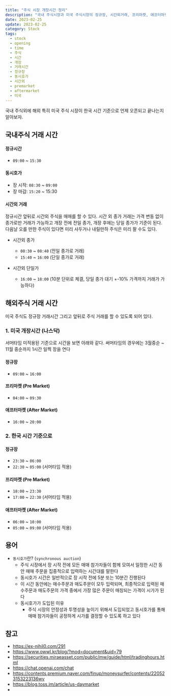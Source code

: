 ```yaml
---
title: "주식 시장 개장시간 정리"
description: "국내 주식시장과 미국 주식시장의 정규장, 시간외거래, 프리마켓, 애프터마켓 시간대를 한국 시간 기준으로 정리하고 동시호가의 개념과 중요성을 설명합니다."
date: 2023-02-25
update: 2023-02-25
category: Stock
tags:
  - stock
  - opening
  - time
  - 주식
  - 시간
  - 개장
  - 거래시간
  - 정규장
  - 동시호가
  - 시간외
  - premarket
  - aftermarket
  - 미국
---
```


국내 주식외에 해외 특히 미국 주식 시장이 한국 시간 기준으로 언제 오픈되고 끝나는지 알아보자.

## 국내주식 거래 시간

#### 정규시간

- `09:00` ~ `15:30`

#### 동시호가

- 장 시작: `08:30` ~ `09:00`
- 장 마감: `15:20` ~ 15:30

#### 시간외 거래

정규시간 앞뒤로 시간외 주식을 매매를 할 수 있다. 시간 외 종가 거래는 가격 변동 없이 종가로만 거래가 가능하고 개장 전에 전일 종가, 개장 후에는 당일 종가가 기준이 된다. 다음날 오를 만한 주식이 있다면 미리 사두거나 내릴만하 주식은 미리 팔 수도 있다.

- 시간외 종가
    - `08:30` ~ `08:40` (전일 종가로 거래)
    - `15:40` ~ `16:00` (단일 종가로 거래)

- 시간외 단일가
    - `16:00` ~ `18:00` (10분 단위로 체결, 당일 종가 대기 +-10% 가격까지 거래가 가능하다)


## 해외주식 거래 시간

미국 주식도 정규장 거래시간 그리고 앞뒤로 주식 거래를 할 수 있도록 되어 있다.

### 1. 미국 개장시간 (나스닥)

서머타임 미적용된 기준으로 시간을 보면 아래와 같다. 써머타임의 경우에는 3월중순 ~ 11월 중순까지 1시간 일찍 장을 연다

#### 정규장

- `09:00` ~ `16:00`

#### 프리마켓 (Pre Market)

- `04:00` ~ `09:30`

#### 애프터마켓 (After Market)

- `16:00` ~ `20:00`

### 2. 한국 시간 기준으로

#### 정규장

- `23:30` ~ `06:00`
- `22:30` ~ `05:00` (서머타임 적용)

#### 프리마켓 (Pre Market)

- `18:00` ~ `23:30`
- `17:00` ~ `22:30` (서머타임 적용)

#### 애프터마켓 (After Market)

- `06:00` ~ `10:00`
- `05:00` ~ `09:00` (서머타임 적용)

## 용어

- `동시호가`란? (`synchronous auction`)
    - 주식 시장에서 장 시작 전에 모든 매매 참가자들이 함께 모여서 일정한 시간 동안 매매 주문을 집중적으로 입력하는 시간대를 말한다
    - 동시호가 시간은 일반적으로 장 시작 전에 5분 또는 10분간 진행된다
    - 이 시간 동안에는 매수주문과 매도주문이 모두 입력되며, 최종적으로 입력된 매수주문과 매도주문의 가격 중에서 가장 많은 주문이 매칭되는 가격이 시가가 된다
    - 동시호가가 도입된 이유
        - 주식 시장의 안정성과 투명성을 높이기 위해서 도입되었고 동시호가를 통해 매매 참가자들이 공정하게 시가를 결정할 수 있도록 하고 있다

## 참고

- https://ex-nihil0.com/291
- https://www.owwl.kr/blog/?mod=document&uid=79
- https://securities.miraeasset.com/public/mw/guide/html/tradinghours.html
- https://chat.openai.com/chat
- https://contents.premium.naver.com/finup/moneysurfer/contents/220523153223136wv
- https://blog.toss.im/article/us-daymarket
- 